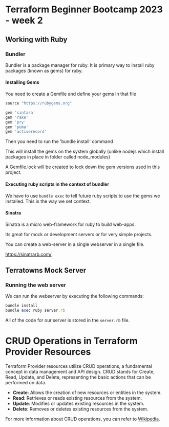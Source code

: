 # Terraform Beginner Bootcamp 2023 - week 2

## Working with Ruby

### Bundler

Bundler is a package manager for ruby.
It is primary way to install ruby packages (known as gems) for ruby.

#### Installing Gems
You need to create a Gemfile and define your gems in that file

```rb
source "https://rubygems.org"

gem 'sintara'
gem 'rake'
gem 'pry'
gem 'puma' 
gem 'activerecord'
```

Then you need to run the 'bundle install' command

This will install the gems on the system globally (unlike nodejs which install packages in place in folder called node_modules)

A Gemfile.lock will be created to lock down the gem versions used in this project.

#### Executing ruby scripts in the context of bundler

We have to use `bundle exec` to tell future ruby scripts to use the gems we installed. This is the way we set context.

#### Sinatra

Sinatra is a micro web-framework for ruby to build web-apps.

Its great for mock or development servers or for very simple projects.

You can create a web-server in a single webserver in a single file.

https://sinatrarb.com/

## Terratowns Mock Server

### Running the web server

We can run the webserver by executing the following commands:

```rb
bundle install
bundle exec ruby server.rb
```

All of the code for our server is stored in the `server.rb` file.

# CRUD Operations in Terraform Provider Resources

Terraform Provider resources utilize CRUD operations, a fundamental concept in data management and API design. CRUD stands for Create, Read, Update, and Delete, representing the basic actions that can be performed on data.

- **Create**: Allows the creation of new resources or entities in the system.
- **Read**: Retrieves or reads existing resources from the system.
- **Update**: Modifies or updates existing resources in the system.
- **Delete**: Removes or deletes existing resources from the system.

For more information about CRUD operations, you can refer to [Wikipedia](https://en.wikipedia.org/wiki/Create,_read,_update_and_delete).
